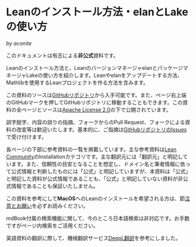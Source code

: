 # Leanのインストール方法・elanとLakeの使い方

*by aconite*

このドキュメントは有志による**非公式**資料です。

Leanのインストール方法と、LeanのバージョンマネージャelanとパッケージマネージャLakeの使い方を紹介します。Leanやelanをアップデートする方法、Mathlibを使用するLeanプロジェクトを作る方法を含みます。

この資料のソースは[GitHubリポジトリ](https://github.com/aconite-ac/how_to_install_lean)から入手可能です。また、ページ右上端のGitHubマークを押してGitHubリポジトリに移動することもできます。この資料の全ページとソースは[Apache License 2.0](LICENSE)の下で公開されています。

誤字脱字、内容の誤りの指摘、フォークからのPull Request、フォークによる資料の改変等は歓迎いたします。基本的に、ご指摘は[GitHubリポジトリのIssues](https://github.com/aconite-ac/how_to_install_lean/issues)で受け付けます。

各ページの下部に参考資料の一覧を掲載しています。主な参考資料は[Lean Community](https://leanprover-community.github.io/index.html)のInstallationカテゴリです。主な翻訳元には「翻訳元」と明記しています。また、信頼性の目安となることを想定し、ドメイン名と筆者情報に依って公式情報と判断したものには「公式」と明記していますが、本資料は「公式」と明記した資料が公式情報であることも、「公式」と明記していない資料が非公式情報であることも保証いたしません。

この資料を参考にして**MacOS**へのLeanのインストールを希望される方は、節[注意とお願い](./how-to-install/macos.md#注意とお願い必ずお読みください)を必ずお読みください。

mdBook付属の検索機能に関して、今のところ日本語検索は非対応です。お手数ですがページ内検索をご活用ください。

英語資料の翻訳に際して、機械翻訳サービス[DeepL翻訳](https://www.deepl.com/ja/translator)を参考にしました。
